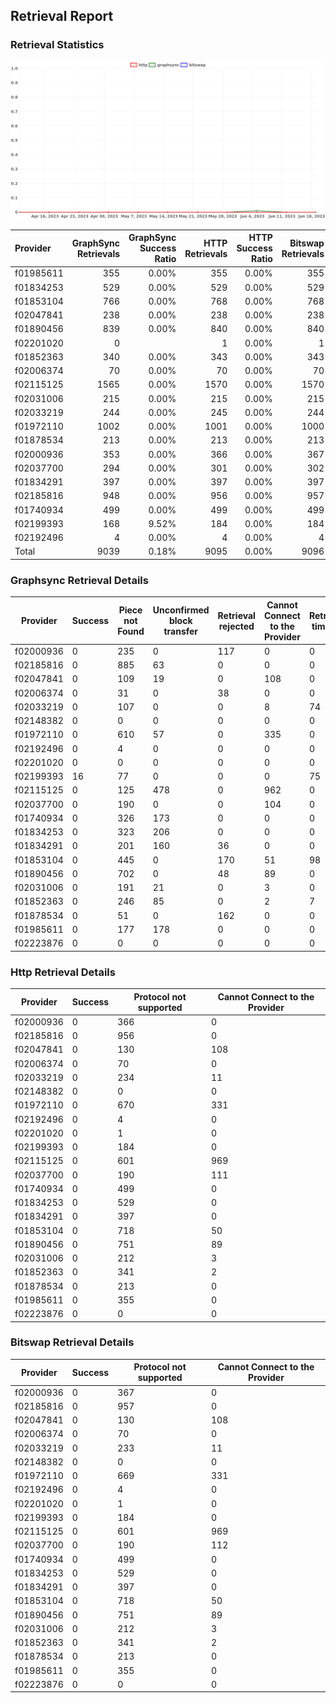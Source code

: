 ## Retrieval Report
### Retrieval Statistics
<img src="https://raw.githubusercontent.com/data-preservation-programs/filplus-checker-assets/main/filecoin-project/filecoin-plus-large-datasets/issues/1720/1687336866783.png"/>

| Provider  | GraphSync Retrievals | GraphSync Success Ratio | HTTP Retrievals | HTTP Success Ratio | Bitswap Retrievals | Bitswap Success Ratio |
| :-------- | -------------------: | ----------------------: | --------------: | -----------------: | -----------------: | --------------------: |
| f01985611 |                  355 |                   0.00% |             355 |              0.00% |                355 |                 0.00% |
| f01834253 |                  529 |                   0.00% |             529 |              0.00% |                529 |                 0.00% |
| f01853104 |                  766 |                   0.00% |             768 |              0.00% |                768 |                 0.00% |
| f02047841 |                  238 |                   0.00% |             238 |              0.00% |                238 |                 0.00% |
| f01890456 |                  839 |                   0.00% |             840 |              0.00% |                840 |                 0.00% |
| f02201020 |                    0 |                         |               1 |              0.00% |                  1 |                 0.00% |
| f01852363 |                  340 |                   0.00% |             343 |              0.00% |                343 |                 0.00% |
| f02006374 |                   70 |                   0.00% |              70 |              0.00% |                 70 |                 0.00% |
| f02115125 |                 1565 |                   0.00% |            1570 |              0.00% |               1570 |                 0.00% |
| f02031006 |                  215 |                   0.00% |             215 |              0.00% |                215 |                 0.00% |
| f02033219 |                  244 |                   0.00% |             245 |              0.00% |                244 |                 0.00% |
| f01972110 |                 1002 |                   0.00% |            1001 |              0.00% |               1000 |                 0.00% |
| f01878534 |                  213 |                   0.00% |             213 |              0.00% |                213 |                 0.00% |
| f02000936 |                  353 |                   0.00% |             366 |              0.00% |                367 |                 0.00% |
| f02037700 |                  294 |                   0.00% |             301 |              0.00% |                302 |                 0.00% |
| f01834291 |                  397 |                   0.00% |             397 |              0.00% |                397 |                 0.00% |
| f02185816 |                  948 |                   0.00% |             956 |              0.00% |                957 |                 0.00% |
| f01740934 |                  499 |                   0.00% |             499 |              0.00% |                499 |                 0.00% |
| f02199393 |                  168 |                   9.52% |             184 |              0.00% |                184 |                 0.00% |
| f02192496 |                    4 |                   0.00% |               4 |              0.00% |                  4 |                 0.00% |
| Total     |                 9039 |                   0.18% |            9095 |              0.00% |               9096 |                 0.00% |

### Graphsync Retrieval Details
| Provider  | Success | Piece not Found | Unconfirmed block transfer | Retrieval rejected | Cannot Connect to the Provider | Retrieval timeout | General retrieval failure | Deal state missing |
| --------- | ------- | --------------- | -------------------------- | ------------------ | ------------------------------ | ----------------- | ------------------------- | ------------------ |
| f02000936 | 0       | 235             | 0                          | 117                | 0                              | 0                 | 1                         | 0                  |
| f02185816 | 0       | 885             | 63                         | 0                  | 0                              | 0                 | 0                         | 0                  |
| f02047841 | 0       | 109             | 19                         | 0                  | 108                            | 0                 | 2                         | 0                  |
| f02006374 | 0       | 31              | 0                          | 38                 | 0                              | 0                 | 1                         | 0                  |
| f02033219 | 0       | 107             | 0                          | 0                  | 8                              | 74                | 3                         | 52                 |
| f02148382 | 0       | 0               | 0                          | 0                  | 0                              | 0                 | 0                         | 0                  |
| f01972110 | 0       | 610             | 57                         | 0                  | 335                            | 0                 | 0                         | 0                  |
| f02192496 | 0       | 4               | 0                          | 0                  | 0                              | 0                 | 0                         | 0                  |
| f02201020 | 0       | 0               | 0                          | 0                  | 0                              | 0                 | 0                         | 0                  |
| f02199393 | 16      | 77              | 0                          | 0                  | 0                              | 75                | 0                         | 0                  |
| f02115125 | 0       | 125             | 478                        | 0                  | 962                            | 0                 | 0                         | 0                  |
| f02037700 | 0       | 190             | 0                          | 0                  | 104                            | 0                 | 0                         | 0                  |
| f01740934 | 0       | 326             | 173                        | 0                  | 0                              | 0                 | 0                         | 0                  |
| f01834253 | 0       | 323             | 206                        | 0                  | 0                              | 0                 | 0                         | 0                  |
| f01834291 | 0       | 201             | 160                        | 36                 | 0                              | 0                 | 0                         | 0                  |
| f01853104 | 0       | 445             | 0                          | 170                | 51                             | 98                | 2                         | 0                  |
| f01890456 | 0       | 702             | 0                          | 48                 | 89                             | 0                 | 0                         | 0                  |
| f02031006 | 0       | 191             | 21                         | 0                  | 3                              | 0                 | 0                         | 0                  |
| f01852363 | 0       | 246             | 85                         | 0                  | 2                              | 7                 | 0                         | 0                  |
| f01878534 | 0       | 51              | 0                          | 162                | 0                              | 0                 | 0                         | 0                  |
| f01985611 | 0       | 177             | 178                        | 0                  | 0                              | 0                 | 0                         | 0                  |
| f02223876 | 0       | 0               | 0                          | 0                  | 0                              | 0                 | 0                         | 0                  |

### Http Retrieval Details
| Provider  | Success | Protocol not supported | Cannot Connect to the Provider |
| --------- | ------- | ---------------------- | ------------------------------ |
| f02000936 | 0       | 366                    | 0                              |
| f02185816 | 0       | 956                    | 0                              |
| f02047841 | 0       | 130                    | 108                            |
| f02006374 | 0       | 70                     | 0                              |
| f02033219 | 0       | 234                    | 11                             |
| f02148382 | 0       | 0                      | 0                              |
| f01972110 | 0       | 670                    | 331                            |
| f02192496 | 0       | 4                      | 0                              |
| f02201020 | 0       | 1                      | 0                              |
| f02199393 | 0       | 184                    | 0                              |
| f02115125 | 0       | 601                    | 969                            |
| f02037700 | 0       | 190                    | 111                            |
| f01740934 | 0       | 499                    | 0                              |
| f01834253 | 0       | 529                    | 0                              |
| f01834291 | 0       | 397                    | 0                              |
| f01853104 | 0       | 718                    | 50                             |
| f01890456 | 0       | 751                    | 89                             |
| f02031006 | 0       | 212                    | 3                              |
| f01852363 | 0       | 341                    | 2                              |
| f01878534 | 0       | 213                    | 0                              |
| f01985611 | 0       | 355                    | 0                              |
| f02223876 | 0       | 0                      | 0                              |

### Bitswap Retrieval Details
| Provider  | Success | Protocol not supported | Cannot Connect to the Provider |
| --------- | ------- | ---------------------- | ------------------------------ |
| f02000936 | 0       | 367                    | 0                              |
| f02185816 | 0       | 957                    | 0                              |
| f02047841 | 0       | 130                    | 108                            |
| f02006374 | 0       | 70                     | 0                              |
| f02033219 | 0       | 233                    | 11                             |
| f02148382 | 0       | 0                      | 0                              |
| f01972110 | 0       | 669                    | 331                            |
| f02192496 | 0       | 4                      | 0                              |
| f02201020 | 0       | 1                      | 0                              |
| f02199393 | 0       | 184                    | 0                              |
| f02115125 | 0       | 601                    | 969                            |
| f02037700 | 0       | 190                    | 112                            |
| f01740934 | 0       | 499                    | 0                              |
| f01834253 | 0       | 529                    | 0                              |
| f01834291 | 0       | 397                    | 0                              |
| f01853104 | 0       | 718                    | 50                             |
| f01890456 | 0       | 751                    | 89                             |
| f02031006 | 0       | 212                    | 3                              |
| f01852363 | 0       | 341                    | 2                              |
| f01878534 | 0       | 213                    | 0                              |
| f01985611 | 0       | 355                    | 0                              |
| f02223876 | 0       | 0                      | 0                              |
